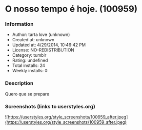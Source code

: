 # O nosso tempo é hoje. (100959)

### Information
- Author: tarta love (unknown)
- Created at: unknown
- Updated at: 4/29/2014, 10:46:42 PM
- License: NO-REDISTRIBUTION
- Category: tumblr
- Rating: undefined
- Total installs: 24
- Weekly installs: 0


### Description
Quero que se prepare


### Screenshots (links to userstyles.org)
![https://userstyles.org/style_screenshots/100959_after.jpeg](https://userstyles.org/style_screenshots/100959_after.jpeg)


